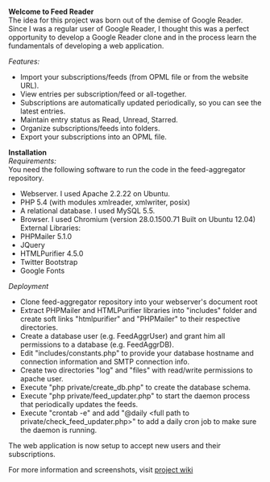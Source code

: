 **Welcome to Feed Reader**  
The idea for this project was born out of the demise of Google Reader. Since I was a regular user of Google Reader, I thought this was a perfect opportunity to develop a Google Reader clone and in the process learn the fundamentals of developing a web application.

*Features:*
* Import your subscriptions/feeds (from OPML file or from the website URL).
* View entries per subscription/feed or all-together.
* Subscriptions are automatically updated periodically, so you can see the latest entries.
* Maintain entry status as Read, Unread, Starred.
* Organize subscriptions/feeds into folders.
* Export your subscriptions into an OPML file.

**Installation**  
*Requirements:*  
You need the following software to run the code in the feed-aggregator repository.
* Webserver. I used Apache 2.2.22 on Ubuntu.
* PHP 5.4 (with modules xmlreader, xmlwriter, posix)  
* A relational database. I used MySQL 5.5.
* Browser. I used Chromium (version 28.0.1500.71 Built on Ubuntu 12.04)
External Libraries:
* PHPMailer 5.1.0
* JQuery 
* HTMLPurifier 4.5.0
* Twitter Bootstrap
* Google Fonts 

*Deployment*
* Clone feed-aggregator repository into your webserver's document root
* Extract PHPMailer and HTMLPurifier libraries into "includes" folder and create soft links "htmlpurifier" and "PHPMailer" to their respective directories.
* Create a database user (e.g. FeedAggrUser) and grant him all permissions to a database (e.g. FeedAggrDB).  
* Edit "includes/constants.php" to provide your database hostname and connection information and SMTP connection info.
* Create two directories "log" and "files" with read/write permissions to apache user.  
* Execute "php private/create_db.php" to create the database schema.
* Execute "php private/feed_updater.php" to start the daemon process that periodically updates the feeds.
* Execute "crontab -e"  and add "@daily <full path to private/check_feed_updater.php>" to add a daily cron job to make sure the daemon is running. 

The web application is now setup to accept new users and their subscriptions.

For more information and screenshots, visit [project wiki](https://github.com/taheraab/feed-aggregator/wiki)
